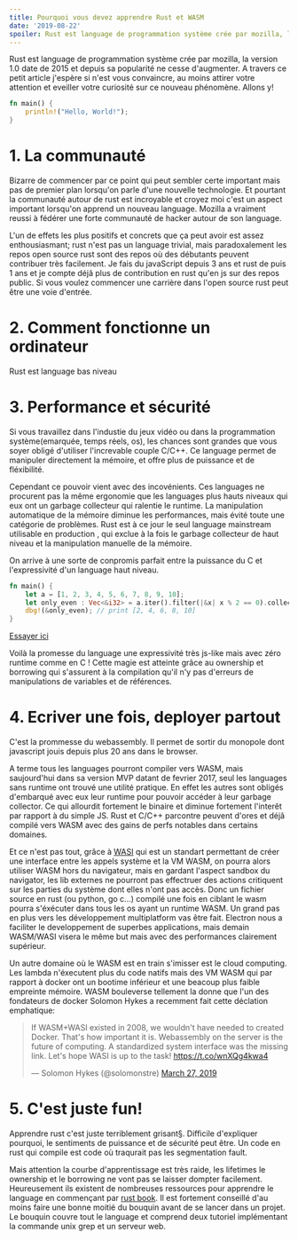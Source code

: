 ```yaml
---
title: Pourquoi vous devez apprendre Rust et WASM
date: '2019-08-22'
spoiler: Rust est language de programmation système crée par mozilla, la version 1.0 date de 2015
---
```


Rust est language de programmation système crée par mozilla, la version 1.0 date de 2015 et depuis sa popularité ne cesse d'augmenter. A travers ce petit article j'espère si n'est vous convaincre, au moins attirer votre attention et eveiller votre curiosité sur ce nouveau phénomène.
Allons y!
```rust
fn main() {
    println!("Hello, World!");
}
```
# 1. La communauté
Bizarre de commencer par ce point qui peut sembler certe important mais pas de premier plan lorsqu'on parle d'une nouvelle technologie. Et pourtant la communauté autour de rust est incroyable et croyez moi c'est un aspect important lorsqu'on apprend un nouveau language. Mozilla a vraiment reussi à fédérer une forte communauté de hacker autour de son language.


L'un de effets les plus positifs et concrets que ça peut avoir est assez enthousiasmant; rust n'est pas un language trivial, mais paradoxalement les repos open source rust sont des repos où des débutants peuvent contribuer très  facilement. Je fais du javaScript depuis 3 ans et rust de puis 1 ans et je compte déjâ plus de contribution en rust qu'en js sur des repos public. 
Si vous voulez commencer une carrière dans l'open source rust peut être une voie d'entrée.

# 2. Comment fonctionne un ordinateur
Rust est language bas niveau 


# 3. Performance et sécurité
Si vous travaillez dans l'industie du jeux vidéo ou dans la programmation système(emarquée, temps réels, os), les chances sont grandes que vous soyer obligé d'utiliser l'increvable couple C/C++. Ce language permet de manipuler directement la mémoire, et offre plus de puissance et de fléxibilité. 

Cependant ce pouvoir vient avec des incovénients. Ces languages ne procurent pas la même ergonomie que les languages plus hauts niveaux qui eux ont un garbage collecteur qui ralentie le runtime. La manipulation automatique de la mémoire diminue les performances, mais évité toute une catégorie de problèmes. Rust est à ce jour le seul language mainstream utilisable en production , qui exclue à la fois le garbage collecteur de haut niveau et la manipulation manuelle de la mémoire. 

On arrive à une sorte de conpromis parfait entre la puissance du C et l'expressivité d'un language haut niveau.

```rust
fn main() {
    let a = [1, 2, 3, 4, 5, 6, 7, 8, 9, 10];
    let only_even : Vec<&i32> = a.iter().filter(|&x| x % 2 == 0).collect();
    dbg!(&only_even); // print [2, 4, 6, 8, 10]
}
```
[Essayer ici](https://play.integer32.com/?version=stable&mode=debug&edition=2018&gist=4c1f5d7094d7484176829522a493fccb)


Voilà la promesse du language une expressivité très js-like mais avec zéro runtime comme en C !
Cette magie est atteinte grâce au ownership et borrowing qui s'assurent à la compilation qu'il n'y pas d'erreurs de manipulations de variables et de références.

# 4. Ecriver une fois, deployer partout
C'est la prommesse du webassembly. Il permet de sortir du monopole dont javascript jouis depuis plus  20 ans dans le browser.


A terme tous les languages pourront compiler vers WASM, mais saujourd'hui dans sa version MVP datant de fevrier 2017, seul les languages sans runtime ont trouvé une utilité pratique. En effet les autres sont obligés d'embarqué avec eux leur runtime pour pouvoir accéder à leur garbage collector. Ce qui allourdit fortement le binaire et diminue fortement l'interêt par rapport à du simple JS.
Rust et C/C++ parcontre peuvent d'ores et déjâ compilé vers WASM avec des gains de perfs notables dans certains domaines. 


Et ce n'est pas tout, grâce à [WASI](https://hacks.mozilla.org/2019/03/standardizing-wasi-a-webassembly-system-interface/) qui est un standart permettant de créer une interface entre les appels système et la VM WASM, on pourra alors utiliser WASM hors du navigateur, mais en gardant l'aspect sandbox du navigator, les lib externes ne pourront pas effectruer des actions critiquent sur les parties du système dont elles n'ont pas accès. Donc un fichier source en rust (ou python, go c...)  compilé une fois en ciblant le wasm pourra s'éxécuter dans tous les os ayant un runtime WASM. Un grand pas en plus vers les développement multiplatform vas être fait. Electron nous a faciliter le developpement de superbes applications, mais demain WASM/WASI visera le même but mais avec des performances clairement supérieur.


Un autre domaine où le WASM est en train s'imisser est le cloud computing. Les lambda n'éxecutent plus du code natifs mais des VM WASM qui par rapport à docker ont un bootime inférieur et une beacoup plus faible empreinte mémoire. WASM bouleverse tellement la donne que l'un des fondateurs de docker Solomon Hykes a recemment fait cette déclation emphatique:  
<blockquote class="twitter-tweet"><p lang="en" dir="ltr">If WASM+WASI existed in 2008, we wouldn&#39;t have needed to created Docker. That&#39;s how important it is. Webassembly on the server is the future of computing. A standardized system interface was the missing link. Let&#39;s hope WASI is up to the task! <a href="https://t.co/wnXQg4kwa4">https://t.co/wnXQg4kwa4</a></p>&mdash; Solomon Hykes (@solomonstre) <a href="https://twitter.com/solomonstre/status/1111004913222324225?ref_src=twsrc%5Etfw">March 27, 2019</a></blockquote> <script async src="https://platform.twitter.com/widgets.js" charset="utf-8"></script>


# 5. C'est juste fun!

Apprendre rust c'est juste terriblement grisant§. Difficile d'expliquer pourquoi, le sentiments de puissance et de sécurité peut être. Un code en rust qui compile est code où traqurait pas les segmentation fault.

Mais attention la courbe d'apprentissage est très raide, les lifetimes le ownership et le borrowing ne vont pas se laisser dompter facilement. Heureusement ils existent de nombreuses ressources pour apprendre le language en commençant par [rust book](https://doc.rust-lang.org/book/). Il est fortement conseillé d'au moins faire une bonne moitié du bouquin avant de se lancer dans un projet. Le bouquin couvre  tout le language et comprend deux tutoriel implémentant la commande unix grep et un serveur web.